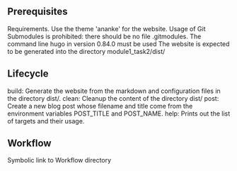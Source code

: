 ## Prerequisites
Requirements.
Use the theme 'ananke' for the website.
Usage of Git Submodules is prohibited: there should be no file .gitmodules.
The command line hugo in version 0.84.0 must be used
The website is expected to be generated into the directory module1_task2/dist/

## Lifecycle
build: Generate the website from the markdown and configuration files in the directory dist/.
clean: Cleanup the content of the directory dist/
post: Create a new blog post whose filename and title come from the environment variables POST_TITLE and POST_NAME.
help: Prints out the list of targets and their usage.

## Workflow
Symbolic link to Workflow directory